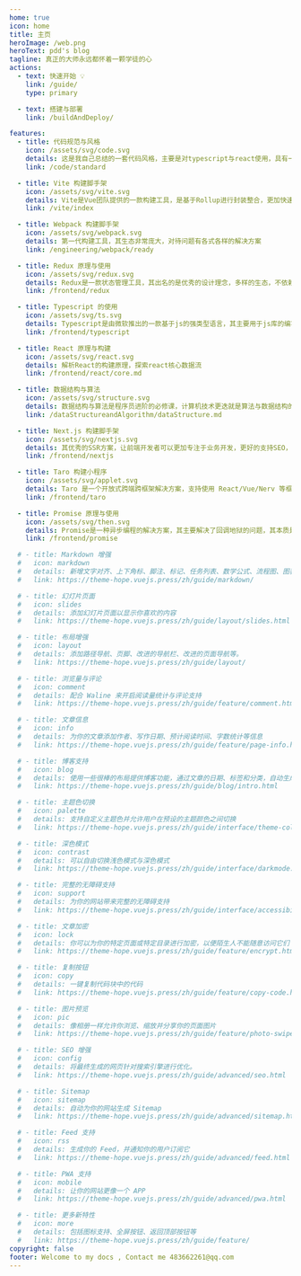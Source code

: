 ```yaml
---
home: true
icon: home
title: 主页
heroImage: /web.png
heroText: pdd's blog
tagline: 真正的大师永远都怀着一颗学徒的心
actions:
  - text: 快速开始 💡
    link: /guide/
    type: primary

  - text: 搭建与部署
    link: /buildAndDeploy/

features:
  - title: 代码规范与风格
    icon: /assets/svg/code.svg
    details: 这是我自己总结的一套代码风格，主要是对typescript与react使用，具有一个规范的代码思路，提升开发效率
    link: /code/standard

  - title: Vite 构建脚手架
    icon: /assets/svg/vite.svg
    details: Vite是Vue团队提供的一款构建工具，是基于Rollup进行封装整合，更加快速且简单的打包构建工具
    link: /vite/index

  - title: Webpack 构建脚手架
    icon: /assets/svg/webpack.svg
    details: 第一代构建工具，其生态非常庞大，对待问题有各式各样的解决方案
    link: /engineering/webpack/ready

  - title: Redux 原理与使用
    icon: /assets/svg/redux.svg
    details: Redux是一款状态管理工具，其出名的是优秀的设计理念，多样的生态，不依赖其他框架，完全解耦，是现在最为流行的状态管理工具之一
    link: /frontend/redux

  - title: Typescript 的使用
    icon: /assets/svg/ts.svg
    details: Typescript是由微软推出的一款基于js的强类型语言，其主要用于js库的编写，具有非常高的稳定性，对项目代码可以起到稳定作用
    link: /frontend/typescript

  - title: React 原理与构建
    icon: /assets/svg/react.svg
    details: 解析React的构建原理，探索react核心数据流
    link: /frontend/react/core.md

  - title: 数据结构与算法
    icon: /assets/svg/structure.svg
    details: 数据结构与算法是程序员进阶的必修课，计算机技术更迭就是算法与数据结构的突破，只为追求更快更强
    link: /dataStructureandAlgorithm/dataStructure.md

  - title: Next.js 构建脚手架
    icon: /assets/svg/nextjs.svg
    details: 其优秀的SSR方案，让前端开发者可以更加专注于业务开发，更好的支持SEO，主要使用在H5和官网
    link: /frontend/nextjs

  - title: Taro 构建小程序
    icon: /assets/svg/applet.svg
    details: Taro 是一个开放式跨端跨框架解决方案，支持使用 React/Vue/Nerv 等框架来开发 微信 / 京东 / 百度 / 支付宝 / 字节跳动 / QQ / 飞书 小程序 / H5 / RN 等应用。
    link: /frontend/taro

  - title: Promise 原理与使用
    icon: /assets/svg/then.svg
    details: Promise是一种异步编程的解决方案，其主要解决了回调地狱的问题，其本质是一个状态机，对于异步编程有着非常重要的作用
    link: /frontend/promise

  # - title: Markdown 增强
  #   icon: markdown
  #   details: 新增文字对齐、上下角标、脚注、标记、任务列表、数学公式、流程图、图表与幻灯片支持
  #   link: https://theme-hope.vuejs.press/zh/guide/markdown/

  # - title: 幻灯片页面
  #   icon: slides
  #   details: 添加幻灯片页面以显示你喜欢的内容
  #   link: https://theme-hope.vuejs.press/zh/guide/layout/slides.html

  # - title: 布局增强
  #   icon: layout
  #   details: 添加路径导航、页脚、改进的导航栏、改进的页面导航等。
  #   link: https://theme-hope.vuejs.press/zh/guide/layout/

  # - title: 浏览量与评论
  #   icon: comment
  #   details: 配合 Waline 来开启阅读量统计与评论支持
  #   link: https://theme-hope.vuejs.press/zh/guide/feature/comment.html

  # - title: 文章信息
  #   icon: info
  #   details: 为你的文章添加作者、写作日期、预计阅读时间、字数统计等信息
  #   link: https://theme-hope.vuejs.press/zh/guide/feature/page-info.html

  # - title: 博客支持
  #   icon: blog
  #   details: 使用一些很棒的布局提供博客功能，通过文章的日期、标签和分类，自动生成文章、分类、标签与时间轴列表
  #   link: https://theme-hope.vuejs.press/zh/guide/blog/intro.html

  # - title: 主题色切换
  #   icon: palette
  #   details: 支持自定义主题色并允许用户在预设的主题颜色之间切换
  #   link: https://theme-hope.vuejs.press/zh/guide/interface/theme-color.html

  # - title: 深色模式
  #   icon: contrast
  #   details: 可以自由切换浅色模式与深色模式
  #   link: https://theme-hope.vuejs.press/zh/guide/interface/darkmode.html

  # - title: 完整的无障碍支持
  #   icon: support
  #   details: 为你的网站带来完整的无障碍支持
  #   link: https://theme-hope.vuejs.press/zh/guide/interface/accessibility.html

  # - title: 文章加密
  #   icon: lock
  #   details: 你可以为你的特定页面或特定目录进行加密，以便陌生人不能随意访问它们
  #   link: https://theme-hope.vuejs.press/zh/guide/feature/encrypt.html

  # - title: 复制按钮
  #   icon: copy
  #   details: 一键复制代码块中的代码
  #   link: https://theme-hope.vuejs.press/zh/guide/feature/copy-code.html

  # - title: 图片预览
  #   icon: pic
  #   details: 像相册一样允许你浏览、缩放并分享你的页面图片
  #   link: https://theme-hope.vuejs.press/zh/guide/feature/photo-swipe.html

  # - title: SEO 增强
  #   icon: config
  #   details: 将最终生成的网页针对搜索引擎进行优化。
  #   link: https://theme-hope.vuejs.press/zh/guide/advanced/seo.html

  # - title: Sitemap
  #   icon: sitemap
  #   details: 自动为你的网站生成 Sitemap
  #   link: https://theme-hope.vuejs.press/zh/guide/advanced/sitemap.html

  # - title: Feed 支持
  #   icon: rss
  #   details: 生成你的 Feed，并通知你的用户订阅它
  #   link: https://theme-hope.vuejs.press/zh/guide/advanced/feed.html

  # - title: PWA 支持
  #   icon: mobile
  #   details: 让你的网站更像一个 APP
  #   link: https://theme-hope.vuejs.press/zh/guide/advanced/pwa.html

  # - title: 更多新特性
  #   icon: more
  #   details: 包括图标支持、全屏按钮、返回顶部按钮等
  #   link: https://theme-hope.vuejs.press/zh/guide/feature/
copyright: false
footer: Welcome to my docs , Contact me 483662261@qq.com
---
```


<!-- 配置项的相关说明详见 [项目主页配置](https://theme-hope.vuejs.press/zh/guide/layout/home/)。 -->
